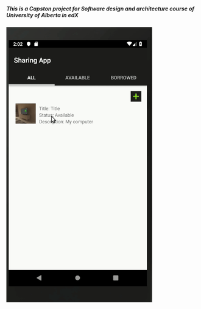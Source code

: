 <h5>This is a Capston project for Software design and architecture course of University of Alberta in edX </h5>
<img src="https://github.com/Tareq001/SharingApp_items_only/blob/master/app/src/main/res/image.gif">


